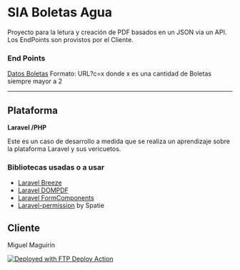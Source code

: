 # SIA Boletas Agua

Proyecto para la letura y creación de PDF basados en un JSON via un API.
Los EndPoints son provistos por el Cliente.

### End Points

[Datos Boletas](https://sistematizar.ar/api/siaweb/datosBoletas.php?c=4)
Formato: URL?c=x donde x es una cantidad de Boletas siempre mayor a 2

---

## Plataforma

**Laravel /PHP**

Este es un caso de desarrollo a medida que se realiza un aprendizaje sobre la plataforma Laravel y sus vericuetos.

### Bibliotecas usadas o a usar

- [Laravel Breeze]()
- [Laravel DOMPDF]()
- [Laravel FormComponents](https://github.com/protonemedia/laravel-form-components)
- [Laravel-permission](https://github.com/spatie/laravel-permission) by Spatie

## Cliente

Miguel Maguirin

[<img alt="Deployed with FTP Deploy Action" src="https://img.shields.io/badge/Deployed With-FTP DEPLOY ACTION-%3CCOLOR%3E?style=for-the-badge&color=0077b6">](https://github.com/SamKirkland/FTP-Deploy-Action)
